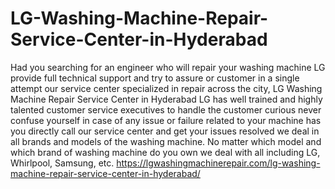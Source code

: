 # LG-Washing-Machine-Repair-Service-Center-in-Hyderabad
Had you searching for an engineer who will repair your washing machine LG provide full technical support and try to assure or customer in a single attempt our service center specialized in repair across the city, LG Washing Machine Repair Service Center in Hyderabad LG has well trained and highly talented customer service executives to handle the customer curious never confuse yourself in case of any issue or failure related to your machine has you directly call our service center and get your issues resolved we deal in all brands and models of the washing machine. No matter which model and which brand of washing machine do you own we deal with all including LG, Whirlpool, Samsung, etc.  https://lgwashingmachinerepair.com/lg-washing-machine-repair-service-center-in-hyderabad/ 
